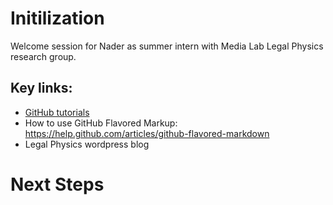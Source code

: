 # Initilization 

Welcome session for Nader as summer intern with Media Lab Legal Physics research group.

## Key links:

* [GitHub tutorials](https://try.github.io/levels/1/challenges/1)
* How to use GitHub Flavored Markup: https://help.github.com/articles/github-flavored-markdown 
* Legal Physics wordpress blog

# Next Steps

